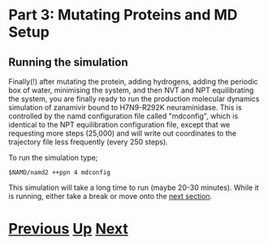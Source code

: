 # Part 3: Mutating Proteins and MD Setup
## Running the simulation

Finally(!) after mutating the protein, adding hydrogens, adding the periodic box of water, minimising the system, and then NVT and NPT equilibrating the system, you are finally ready to run the production molecular dynamics simulation of zanamivir bound to H7N9-R292K neuraminidase. This is controlled by the namd configuration file called "mdconfig", which is identical to the NPT equilibration configuration file, except that we requesting more steps (25,000) and will write out coordinates to the trajectory file less frequently (every 250 steps).

To run the simulation type;

```
$NAMD/namd2 ++ppn 4 mdconfig
```

This simulation will take a long time to run (maybe 20-30 minutes). While it is running, either take a break or move onto the [next section](compare.md).

# [Previous](equilibration.md) [Up](README.md) [Next](compare.md)
